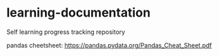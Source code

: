 # learning-documentation
Self learning progress tracking repository

pandas cheetsheet: https://pandas.pydata.org/Pandas_Cheat_Sheet.pdf